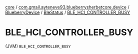 [core](../../../index.md) / [com.gmail.ayteneve93.blueberrysherbetcore.device](../../index.md) / [BlueberryDevice](../index.md) / [BleStatus](index.md) / [BLE_HCI_CONTROLLER_BUSY](./-b-l-e_-h-c-i_-c-o-n-t-r-o-l-l-e-r_-b-u-s-y.md)

# BLE_HCI_CONTROLLER_BUSY

(JVM) `BLE_HCI_CONTROLLER_BUSY`
